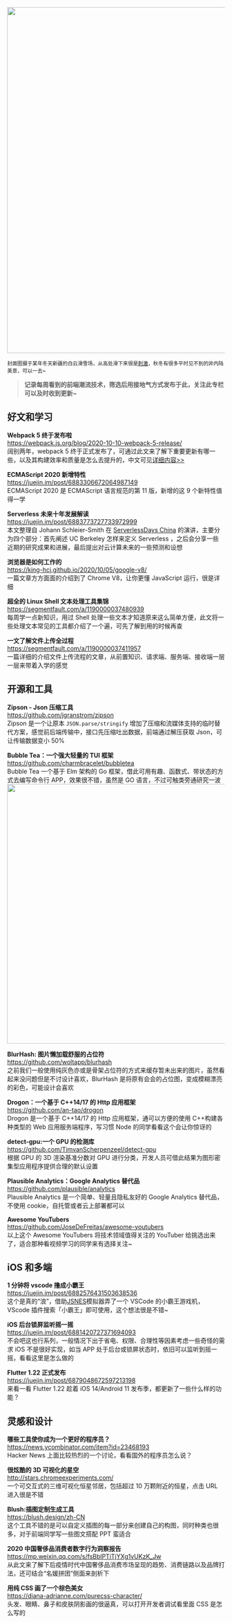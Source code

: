 <img src="https://gw.alipayobjects.com/zos/k/o3/ZebwPr.jpg" width="800" />  

<small>封面图摄于某年冬天新疆的白云滑雪场，从高处滑下来很是[刺激](https://gw.alipayobjects.com/os/k/nd/dsajdasdsad.mp4)，秋冬有很多平时见不到的非内陆美景，可以一去~</small>  

> **记录每周看到的前端潮流技术，筛选后用接地气方式发布于此，关注此专栏可以及时收到更新~**  

## 好文和学习

**Webpack 5 终于发布啦**  
<https://webpack.js.org/blog/2020-10-10-webpack-5-release/>  
阔别两年，webpack 5 终于正式发布了，可通过此文来了解下重要更新有哪一些，以及其构建效率和质量是怎么去提升的，中文可见[详细内容>>](https://juejin.im/post/6882663278712094727)

**ECMAScript 2020 新增特性**  
<https://juejin.im/post/6883306672064987149>  
ECMAScript 2020 是 ECMAScript 语言规范的第 11 版，新增的这 9 个新特性值得一学

**Serverless 未来十年发展解读**  
<https://juejin.im/post/6883773727733972999>  
本文整理自 Johann Schleier-Smith 在 [ServerlessDays China](https://cloud.tencent.com/developer/salon/live-1224/agenda-10025) 的演讲，主要分为四个部分：首先阐述 UC Berkeley 怎样来定义 Serverless ，之后会分享一些近期的研究成果和进展，最后提出对云计算未来的一些预测和设想

**浏览器是如何工作的**  
<https://king-hcj.github.io/2020/10/05/google-v8/>  
一篇文章方方面面的介绍到了 Chrome V8，让你更懂 JavaScript 运行，很是详细

**超全的 Linux Shell 文本处理工具集锦**  
<https://segmentfault.com/a/1190000037480939>  
每周学一点新知识，用过 Shell 处理一些文本才知道原来这么简单方便，此文将一些处理文本常见的工具都介绍了一个遍，可先了解到用的时候再查

**一文了解文件上传全过程**  
<https://segmentfault.com/a/1190000037411957>  
一篇详细的介绍文件上传流程的文章，从前置知识、请求端、服务端、接收端一层一层来带着入学的感觉

## 开源和工具

**Zipson - Json 压缩工具**  
<https://github.com/jgranstrom/zipson>  
Zipson 是一个让原本 `JSON.parse/stringify` 增加了压缩和流媒体支持的临时替代方案，感觉前后端传输中，接口先压缩吐出数据，前端通过解压获取 Json，可让传输数据变小 50%

**Bubble Tea：一个强大轻量的 TUI 框架**  
<https://github.com/charmbracelet/bubbletea>  
Bubble Tea 一个基于 Elm 架构的 Go 框架，借此可用有趣、函数式、带状态的方式去编写命令行 APP，效果很不错，虽然是 GO 语言，不过可触类旁通研究一波
<img src="https://gw.alipayobjects.com/zos/k/1v/12123213123.gif" width="600" />  

**BlurHash: 图片懒加载舒服的占位符**  
<https://github.com/woltapp/blurhash>  
之前我们一般使用纯灰色亦或是骨架占位符的方式来缓存暂未出来的图片，虽然看起来没问题但是不讨设计喜欢，BlurHash 是将原有会会的占位图，变成模糊漂亮的彩色，可能设计会喜欢

**Drogon：一个基于 C++14/17 的 Http 应用框架**  
<https://github.com/an-tao/drogon>  
Drogon 是一个基于 C++14/17 的 Http 应用框架，通可以方便的使用 C++构建各种类型的 Web 应用服务端程序，写习惯 Node 的同学看看这个会让你惊讶的

**detect-gpu:一个 GPU 的检测库**  
<https://github.com/TimvanScherpenzeel/detect-gpu>  
根据 GPU 的 3D 渲染基准分数对 GPU 进行分类，开发人员可借此结果为图形密集型应用程序提供合理的默认设置

**Plausible Analytics：Google Analytics 替代品**  
<https://github.com/plausible/analytics>  
Plausible Analytics 是一个简单、轻量且隐私友好的 Google Analytics 替代品，不使用 cookie，自托管或者云上部署都可以

**Awesome YouTubers**  
<https://github.com/JoseDeFreitas/awesome-youtubers>  
以上这个 Awesome YouTubers 将技术领域值得关注的 YouTuber 给挑选出来了，适合那种看视频学习的同学来有选择关注~

## iOS 和多端

**1 分钟将 vscode 撸成小霸王**  
<https://juejin.im/post/6882576431503638536>  
这个是真的“浪”，借助[JSNES](https://github.com/bfirsh/jsnes)模拟器弄了一个 VSCode 的小霸王游戏机，VScode 插件搜索「小霸王」即可使用，这个想法很是不错~

**iOS 后台锁屏监听摇一摇**  
<https://juejin.im/post/6881420727371694093>  
不会吧这也行系列，一般情况下出于省电、权限、合理性等因素考虑一些奇怪的需求 iOS 不是很好实现，如当 APP 处于后台或锁屏状态时，依旧可以监听到摇一摇，看看这里是怎么做的

**Flutter 1.22 正式发布**  
<https://juejin.im/post/6879048672597213198>  
来看一看 Flutter 1.22 趁着 iOS 14/Android 11 发布季，都更新了一些什么样的功能？

## 灵感和设计

**哪些工具使你成为一个更好的程序员？**  
<https://news.ycombinator.com/item?id=23468193>  
Hacker News 上面比较热烈的一个讨论，看看国外的程序员怎么说？

**很炫酷的 3D 可视化的星空**  
<http://stars.chromeexperiments.com/>  
一个可交互式的三维可视化恒星邻居，包括超过 10 万颗附近的恒星，点击 URL 进入很是不错

**Blush:插图定制生成工具**  
<https://blush.design/zh-CN>  
这个工具不错的是可以自定义插图的每一部分来创建自己的构图，同时种类也很多，对于前端同学写一些图文搭配 PPT 蛮适合

**2020 中国奢侈品消费者数字行为洞察报告**  
<https://mp.weixin.qq.com/s/fsBblPTiTjYXg1vUKzK_Jw>  
从此文来了解下后疫情时代中国奢侈品消费市场呈现的趋势、消费链路以及品牌打法，还可结合“名媛拼团”侧面来剖析下

**用纯 CSS 画了一个棕色美女**  
<https://diana-adrianne.com/purecss-character/>  
头发、眼睛、鼻子和皮肤阴影画的很逼真，可以打开开发者调试看里面 CSS 是怎么写的
